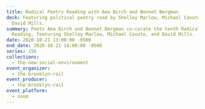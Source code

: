 ```yaml
---
title: Radical Poetry Reading with Ama Birch and Bennet Bergman
deck: Featuring political poetry read by Shelley Marlow, Michael Cavuto, and
  David Mills.
summary: Poets Ama Birch and Bennet Bergman co-curate the tenth Radical Poetry
  Reading, featuring Shelley Marlow, Michael Cavuto, and David Mills.
date: 2020-10-21 13:00:00 -0500
end_date: 2020-10-21 14:00:00 -0500
series: 156
collections:
  - the-new-social-environment
event_organizer:
  - the-brooklyn-rail
event_producer:
  - the-brooklyn-rail
event_platform:
  - zoom
---
```


